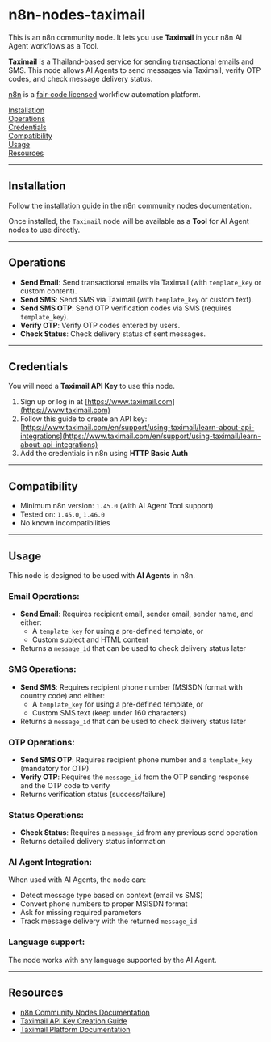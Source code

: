 # n8n-nodes-taximail

This is an n8n community node. It lets you use **Taximail** in your n8n AI Agent workflows as a Tool.

**Taximail** is a Thailand-based service for sending transactional emails and SMS. This node allows AI Agents to send messages via Taximail, verify OTP codes, and check message delivery status.

[n8n](https://n8n.io/) is a [fair-code licensed](https://docs.n8n.io/reference/license/) workflow automation platform.

[Installation](#installation)  
[Operations](#operations)  
[Credentials](#credentials)  
[Compatibility](#compatibility)  
[Usage](#usage)  
[Resources](#resources)

---

## Installation

Follow the [installation guide](https://docs.n8n.io/integrations/community-nodes/installation/) in the n8n community nodes documentation.

Once installed, the `Taximail` node will be available as a **Tool** for AI Agent nodes to use directly.

---

## Operations

- **Send Email**: Send transactional emails via Taximail (with `template_key` or custom content).
- **Send SMS**: Send SMS via Taximail (with `template_key` or custom text).
- **Send SMS OTP**: Send OTP verification codes via SMS (requires `template_key`).
- **Verify OTP**: Verify OTP codes entered by users.
- **Check Status**: Check delivery status of sent messages.

---

## Credentials

You will need a **Taximail API Key** to use this node.

1. Sign up or log in at [https://www.taximail.com](https://www.taximail.com)
2. Follow this guide to create an API key:  
   [https://www.taximail.com/en/support/using-taximail/learn-about-api-integrations](https://www.taximail.com/en/support/using-taximail/learn-about-api-integrations)
3. Add the credentials in n8n using **HTTP Basic Auth**

---

## Compatibility

- Minimum n8n version: `1.45.0` (with AI Agent Tool support)
- Tested on: `1.45.0`, `1.46.0`
- No known incompatibilities

---

## Usage

This node is designed to be used with **AI Agents** in n8n.

### Email Operations:

- **Send Email**: Requires recipient email, sender email, sender name, and either:
  - A `template_key` for using a pre-defined template, or
  - Custom subject and HTML content
- Returns a `message_id` that can be used to check delivery status later

### SMS Operations:

- **Send SMS**: Requires recipient phone number (MSISDN format with country code) and either:
  - A `template_key` for using a pre-defined template, or
  - Custom SMS text (keep under 160 characters)
- Returns a `message_id` that can be used to check delivery status later

### OTP Operations:

- **Send SMS OTP**: Requires recipient phone number and a `template_key` (mandatory for OTP)
- **Verify OTP**: Requires the `message_id` from the OTP sending response and the OTP code to verify
- Returns verification status (success/failure)

### Status Operations:

- **Check Status**: Requires a `message_id` from any previous send operation
- Returns detailed delivery status information

### AI Agent Integration:

When used with AI Agents, the node can:

- Detect message type based on context (email vs SMS)
- Convert phone numbers to proper MSISDN format
- Ask for missing required parameters
- Track message delivery with the returned `message_id`

### Language support:

The node works with any language supported by the AI Agent.

---

## Resources

- [n8n Community Nodes Documentation](https://docs.n8n.io/integrations/#community-nodes)
- [Taximail API Key Creation Guide](https://www.taximail.com/en/support/using-taximail/learn-about-api-integrations)
- [Taximail Platform Documentation](https://www.taximail.com/en/support/using-taximail)

